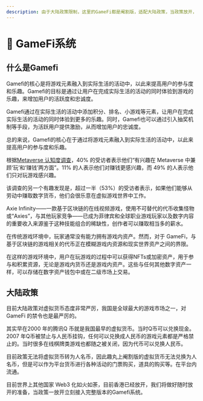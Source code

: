 ```yaml
---
description: 由于大陆政策限制，这里的GameFi都是阉割版，适配大陆政策，当政策放开，GameFi系统马上升级为完全版。
---
```


# 🗽 GameFi系统

## 什么是Gamefi

Gamefi的核心是将游戏元素融入到实际生活的活动中，以此来提高用户的参与度和乐趣。Gamefi的目标是通过让用户在完成实际生活的活动的同时体验到游戏的乐趣，来增加用户的活跃度和忠诚度。

Gamefi通过在实际生活的活动中添加积分、排名、小游戏等元素，让用户在完成实际生活的活动的同时体验到更多的乐趣。同时，Gamefi也可以通过引入抽奖机制等手段，为活跃用户提供激励，从而增加用户的忠诚度。

总的来说，Gamefi的核心在于通过将游戏元素融入到实际生活的活动中，以此来提高用户的参与度和乐趣。

根据[Metaverse 认知度调查](https://drive.google.com/file/d/1OpUmzI-Vknl6ukHDcHOEpWS6D1hb7MSO/view)，40% 的受访者表示他们“有兴趣在 Metaverse 中兼顾‘玩’和‘赚钱’两方面”。11% 的人表示他们对赚钱更感兴趣，而 49% 的人表示他们只对玩游戏感兴趣。

该调查的另一个有趣发现是，超过一半（53%）的受访者表示，如果他们能够从劳动中赚取数字货币，他们会很乐意在虚拟游戏世界中工作。

Axie Infinity——一款基于区块链的在线视频游戏，使用不可替代的代币收集怪物或“Axies”，与其他玩家竞争——已成为菲律宾和全球职业游戏玩家以及数字内容的重要收入来源鉴于这种技能组合的稀缺性，创作者可以赚取相当多的薪水。

在传统游戏环境中，玩家通常没有能力拥有游戏内资产。然而，对于 GameFi，与基于区块链的游戏相关的代币正在模糊游戏内资源和现实世界资产之间的界限。

在这样的游戏环境中，用户在玩游戏的过程中可以获得NFTs或加密资产，用于参与和积累资源，无论是游戏内货币还是游戏内资产。这些与任何其他数字资产一样，可以存储在数字资产钱包中或在二级市场上交易。

## 大陆政策

目前大陆政策对虚拟货币态度非常严厉，我国是全球最大的游戏市场之一，对 GameFi 的禁令也是最严厉的。

其实早在2000 年的腾讯Q 币就是我国最早的虚拟货币。当时Q币可以兑换现金。2007 年Q币被禁止与人民币挂钩，任何可以兑换成人民币的游戏元素都是严格禁止的。当时很多在线棋牌类游戏也都随之被关闭，因为代币可以兑换人民币。

目前政策无法将虚拟货币转为人名币，因此趣丸上阉割版的虚拟货币无法兑换为人名币，但是可以作为平台货币进行各种活动的门票购买，道具的购买等。在平台内流通。

目前世界上其他国家 Web3 化如火如荼，目前香港已经放开，我们将做好随时放开的准备，当政策一放开立刻接入完整版本的Gamefi系统。

